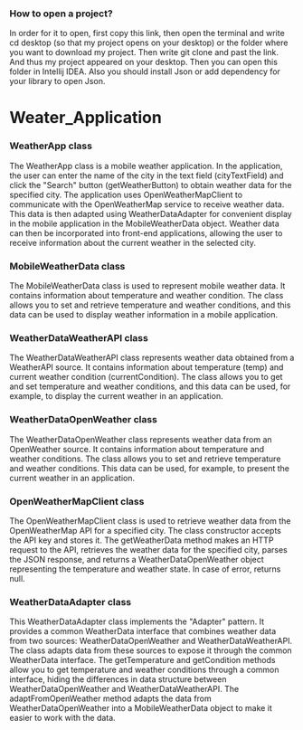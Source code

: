 ### How to open a project?
In order for it to open, first copy this link, then open the terminal and write cd desktop (so that my project opens on your desktop) or the folder where you want to download my project. Then write git clone and past the link. And thus my project appeared on your desktop. Then you can open this folder in Intellij IDEA.
Also you should install Json or add dependency for your library to open Json.
# Weater_Application

### WeatherApp class
The WeatherApp class is a mobile weather application. In the application, the user can enter the name of the city in the text field (cityTextField) and click the "Search" button (getWeatherButton) to obtain weather data for the specified city.
The application uses OpenWeatherMapClient to communicate with the OpenWeatherMap service to receive weather data. This data is then adapted using WeatherDataAdapter for convenient display in the mobile application in the MobileWeatherData object.
Weather data can then be incorporated into front-end applications, allowing the user to receive information about the current weather in the selected city.

### MobileWeatherData class
 The MobileWeatherData class is used to represent mobile weather data. It contains information about temperature and weather condition. The class allows you to set and retrieve temperature and weather conditions, and this data can be used to display weather information in a mobile application.

### WeatherDataWeatherAPI class
The WeatherDataWeatherAPI class represents weather data obtained from a WeatherAPI source. It contains information about temperature (temp) and current weather condition (currentCondition). The class allows you to get and set temperature and weather conditions, and this data can be used, for example, to display the current weather in an application.

### WeatherDataOpenWeather class
The WeatherDataOpenWeather class represents weather data from an OpenWeather source. It contains information about temperature and weather conditions. The class allows you to set and retrieve temperature and weather conditions. This data can be used, for example, to present the current weather in an application.

### OpenWeatherMapClient class
The OpenWeatherMapClient class is used to retrieve weather data from the OpenWeatherMap API for a specified city. The class constructor accepts the API key and stores it. The getWeatherData method makes an HTTP request to the API, retrieves the weather data for the specified city, parses the JSON response, and returns a WeatherDataOpenWeather object representing the temperature and weather state. In case of error, returns null.

### WeatherDataAdapter class 
This WeatherDataAdapter class implements the "Adapter" pattern. It provides a common WeatherData interface that combines weather data from two sources: WeatherDataOpenWeather and WeatherDataWeatherAPI. The class adapts data from these sources to expose it through the common WeatherData interface.
The getTemperature and getCondition methods allow you to get temperature and weather conditions through a common interface, hiding the differences in data structure between WeatherDataOpenWeather and WeatherDataWeatherAPI. The adaptFromOpenWeather method adapts the data from WeatherDataOpenWeather into a MobileWeatherData object to make it easier to work with the data.
